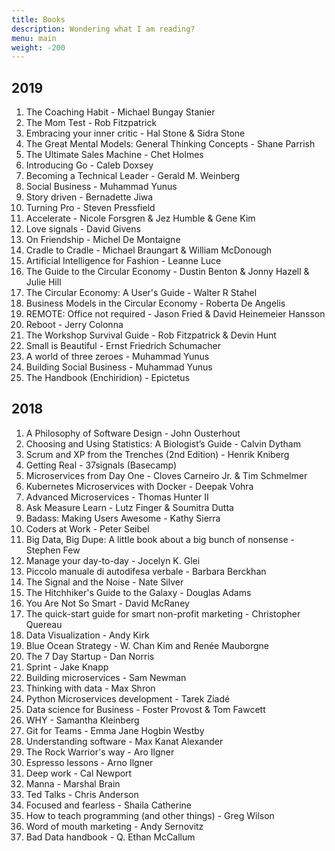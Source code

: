 ```yaml
---
title: Books
description: Wondering what I am reading?
menu: main
weight: -200
---
```


## 2019

1. The Coaching Habit - Michael Bungay Stanier
2. The Mom Test - Rob Fitzpatrick
3. Embracing your inner critic - Hal Stone & Sidra Stone
4. The Great Mental Models: General Thinking Concepts - Shane Parrish
5. The Ultimate Sales Machine - Chet Holmes
6. Introducing Go - Caleb Doxsey
7. Becoming a Technical Leader - Gerald M. Weinberg
8. Social Business - Muhammad Yunus
9. Story driven - Bernadette Jiwa
10. Turning Pro - Steven Pressfield
11. Accelerate -  Nicole Forsgren & Jez Humble & Gene Kim
12. Love signals - David Givens
13. On Friendship - Michel De Montaigne
14. Cradle to Cradle - Michael Braungart & William McDonough
15. Artificial Intelligence for Fashion - Leanne Luce
16. The Guide to the Circular Economy - Dustin Benton & Jonny Hazell & Julie Hill
17. The Circular Economy: A User's Guide - Walter R Stahel
18. Business Models in the Circular Economy - Roberta De Angelis
19. REMOTE: Office not required - Jason Fried & David Heinemeier Hansson
20. Reboot - Jerry Colonna
21. The Workshop Survival Guide - Rob Fitzpatrick & Devin Hunt
22. Small is Beautiful - Ernst Friedrich Schumacher
23. A world of three zeroes - Muhammad Yunus
24. Building Social Business - Muhammad Yunus
25. The Handbook (Enchiridion) - Epictetus

## 2018

1. A Philosophy of Software Design - John Ousterhout
1. Choosing and Using Statistics: A Biologist’s Guide - Calvin Dytham
1. Scrum and XP from the Trenches (2nd Edition) - Henrik Kniberg
1. Getting Real - 37signals (Basecamp)
1. Microservices from Day One - Cloves Carneiro Jr. & Tim Schmelmer
1. Kubernetes Microservices with Docker - Deepak Vohra
1. Advanced Microservices - Thomas Hunter II
1. Ask Measure Learn - Lutz Finger & Soumitra Dutta
1. Badass: Making Users Awesome - Kathy Sierra
1. Coders at Work - Peter Seibel
1. Big Data, Big Dupe: A little book about a big bunch of nonsense - Stephen Few
1. Manage your day-to-day - Jocelyn K. Glei
1. Piccolo manuale di autodifesa verbale - Barbara Berckhan
1. The Signal and the Noise - Nate Silver
1. The Hitchhiker's Guide to the Galaxy - Douglas Adams
1. You Are Not So Smart - David McRaney
1. The quick-start guide for smart non-profit marketing - Christopher Quereau
1. Data Visualization - Andy Kirk
1. Blue Ocean Strategy - W. Chan Kim and Renée Mauborgne
1. The 7 Day Startup - Dan Norris
1. Sprint - Jake Knapp
1. Building microservices - Sam Newman
1. Thinking with data - Max Shron
1. Python Microservices development - Tarek Ziadé
1. Data science for Business - Foster Provost & Tom Fawcett
1. WHY - Samantha Kleinberg
1. Git for Teams - Emma Jane Hogbin Westby
1. Understanding software - Max Kanat Alexander
1. The Rock Warrior's way - Aro Ilgner
1. Espresso lessons - Arno Ilgner
1. Deep work - Cal Newport
1. Manna - Marshal Brain
1. Ted Talks - Chris Anderson
1. Focused and fearless - Shaila Catherine
1. How to teach programming (and other things) - Greg Wilson
1. Word of mouth marketing - Andy Sernovitz
1. Bad Data handbook - Q. Ethan McCallum
